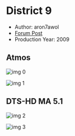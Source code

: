 # District 9

* Author: aron7awol
* [Forum Post](https://www.avsforum.com/threads/bass-eq-for-filtered-movies.2995212/post-58445524)
* Production Year: 2009

## Atmos

![img 0](https://i.imgur.com/aTs6eTq.jpg)

![img 1](https://i.imgur.com/FKu1XTG.png)

## DTS-HD MA 5.1

![img 2](https://i.imgur.com/VphCHd8.jpg)

![img 3](https://i.imgur.com/z5JXVoq.png)

